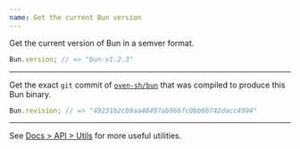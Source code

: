 ```yaml
---
name: Get the current Bun version
---
```


Get the current version of Bun in a semver format.

```ts#index.ts
Bun.version; // => "bun-v1.2.3"
```

---

Get the exact `git` commit of [`oven-sh/bun`](https://github.com/oven-sh/bun) that was compiled to produce this Bun binary.

```ts#index.ts
Bun.revision; // => "49231b2cb9aa48497ab966fc0bb6b742dacc4994"
```

---

See [Docs > API > Utils](https://bun.sh/docs/api/utils) for more useful utilities.
